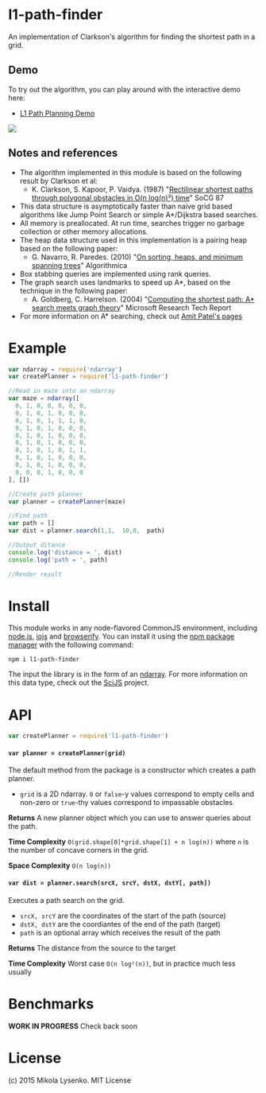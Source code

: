 l1-path-finder
==============
An implementation of Clarkson's algorithm for finding the shortest path in a grid.

## Demo

To try out the algorithm, you can play around with the interactive demo here:

* [L1 Path Planning Demo](https://mikolalysenko.github.io/l1-path-finder/index.html)

[<img src="img/pathfinding.png">](https://mikolalysenko.github.io/l1-path-finder/index.html)

## Notes and references

* The algorithm implemented in this module is based on the following result by Clarkson et al:
    + K. Clarkson, S. Kapoor, P. Vaidya. (1987) "[Rectilinear shortest paths through polygonal obstacles in O(n log(n)²) time](http://dl.acm.org/citation.cfm?id=41985)" SoCG 87
* This data structure is asymptotically faster than naive grid based algorithms like Jump Point Search or simple A*/Dijkstra based searches.
* All memory is preallocated.  At run time, searches trigger no garbage collection or other memory allocations.
* The heap data structure used in this implementation is a pairing heap based on the following paper:
    + G. Navarro, R. Paredes. (2010) "[On sorting, heaps, and minimum spanning trees](http://citeseerx.ist.psu.edu/viewdoc/summary?doi=10.1.1.218.3241)" Algorithmica
* Box stabbing queries are implemented using rank queries.
* The graph search uses landmarks to speed up A*, based on the technique in the following paper:
    + A. Goldberg, C. Harrelson. (2004) "[Computing the shortest path: A* search meets graph theory](http://research.microsoft.com/pubs/64511/tr-2004-24.pdf)" Microsoft Research Tech Report
* For more information on A* searching, check out [Amit Patel's pages](http://theory.stanford.edu/~amitp/GameProgramming/)

# Example

```javascript
var ndarray = require('ndarray')
var createPlanner = require('l1-path-finder')

//Read in maze into an ndarray
var maze = ndarray([
  0, 1, 0, 0, 0, 0, 0,
  0, 1, 0, 1, 0, 0, 0,
  0, 1, 0, 1, 1, 1, 0,
  0, 1, 0, 1, 0, 0, 0,
  0, 1, 0, 1, 0, 0, 0,
  0, 1, 0, 1, 0, 0, 0,
  0, 1, 0, 1, 0, 1, 1,
  0, 1, 0, 1, 0, 0, 0,
  0, 1, 0, 1, 0, 0, 0,
  0, 0, 0, 1, 0, 0, 0
], [])

//Create path planner
var planner = createPlanner(maze)

//Find path
var path = []
var dist = planner.search(1,1,  10,8,  path)

//Output ditance
console.log('distance = ', dist)
console.log('path = ', path)

//Render result
```

# Install
This module works in any node-flavored CommonJS environment, including [node.js](https://nodejs.org/), [iojs](https://iojs.org/en/index.html) and [browserify](http://browserify.org/).  You can install it using the [npm package manager](https://docs.npmjs.com/) with the following command:

```
npm i l1-path-finder
```

The input the library is in the form of an [ndarray](https://github.com/scijs/ndarray).  For more information on this data type, check out the [SciJS](https://scijs.net) project.

# API

```javascript
var createPlanner = require('l1-path-finder')
```

#### `var planner = createPlanner(grid)`
The default method from the package is a constructor which creates a path planner.

* `grid` is a 2D ndarray.  `0` or `false`-y values correspond to empty cells and non-zero or `true`-thy values correspond to impassable obstacles

**Returns** A new planner object which you can use to answer queries about the path.

**Time Complexity** `O(grid.shape[0]*grid.shape[1] + n log(n))` where `n` is the number of concave corners in the grid.

**Space Complexity** `O(n log(n))`

#### `var dist = planner.search(srcX, srcY, dstX, dstY[, path])`
Executes a path search on the grid.

* `srcX, srcY` are the coordinates of the start of the path (source)
* `dstX, dstY` are the coordiantes of the end of the path (target)
* `path` is an optional array which receives the result of the path

**Returns** The distance from the source to the target

**Time Complexity** Worst case `O(n log²(n))`, but in practice much less usually

# Benchmarks

**WORK IN PROGRESS** Check back soon

# License
(c) 2015 Mikola Lysenko. MIT License
